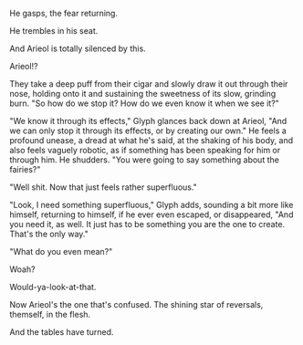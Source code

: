 He gasps, the fear returning.

He trembles in his seat.

And Arieol is totally silenced by this.

Arieol!?

They take a deep puff from their cigar and slowly draw it out through their nose, holding onto it and sustaining the sweetness of its slow, grinding burn. "So how do we stop it? How do we even know it when we see it?"

"We know it through its effects," Glyph glances back down at Arieol, "And we can only stop it through its effects, or by creating our own." He feels a profound unease, a dread at what he's said, at the shaking of his body, and also feels vaguely robotic, as if something has been speaking for him or through him. He shudders. "You were going to say something about the fairies?"

"Well shit. Now that just feels rather superfluous."

"Look, I need something superfluous," Glyph adds, sounding a bit more like himself, returning to himself, if he ever even escaped, or disappeared, "And you need it, as well. It just has to be something you are the one to create. That's the only way."

"What do you even mean?"

Woah?

Would-ya-look-at-that.

Now Arieol's the one that's confused. The shining star of reversals, themself, in the flesh.

And the tables have turned.